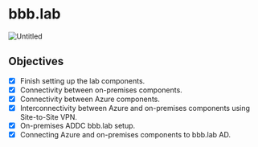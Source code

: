 # bbb.lab
![Untitled](https://github.com/user-attachments/assets/3d2c3149-a041-4f82-ac08-218edfde0234)
## Objectives

- [x] Finish setting up the lab components.
- [x] Connectivity between on-premises components.
- [x] Connectivity between Azure components.
- [x] Interconnectivity between Azure and on-premises components using Site-to-Site VPN.
- [x] On-premises ADDC bbb.lab setup.
- [x] Connecting Azure and on-premises components to bbb.lab AD.
